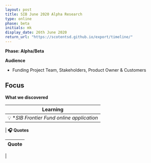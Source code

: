 ```yaml
---
layout: post
title: SIB June 2020 Alpha Research
type: online
phase: beta
initials: mk
display_date: 26th June 2020
return_url: "https://scotentsd.github.io/export/timeline/"
---
```


**Phase: Alpha/Beta**

**Audience**
- Funding Project Team, Stakeholders, Product Owner & Customers

**Focus**
-


**What we discovered**

| Learning
| ---
| 💡  **SIB Frontier Fund online application*
|
**🎧 Quotes**

| Quote
| ---
| 

<!--more-->
